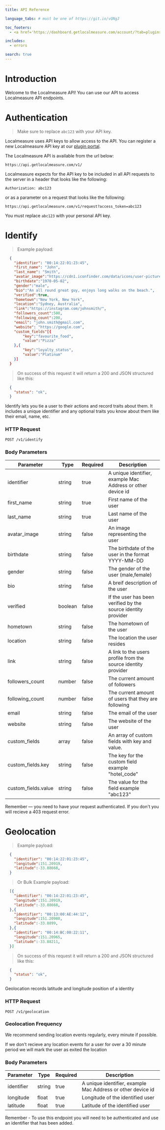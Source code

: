 ```yaml
---
title: API Reference

language_tabs: # must be one of https://git.io/vQNgJ

toc_footers:
  - <a href='https://dashboard.getlocalmeasure.com/account/?tab=plugins'>Sign Up for a Key</a>

includes:
  - errors

search: true
---
```


# Introduction

Welcome to the Localmeasure API! You can use our API to access Localmeasure API endpoints.

# Authentication

> Make sure to replace `abc123` with your API key.

Localmeasure uses API keys to allow access to the API. You can register a new Localmeasure API key at our [plugin portal](http://dashboard.getlocalmeasure.com/account/?tab=plugins).

The Localmeasure API is available from the url below:

`https://api.getlocalmeasure.com/v1/`

Localmeasure expects for the API key to be included in all API requests to the server in a header that looks like the following:

`Authorization: abc123`

or as a parameter on a request that looks like the following:

`https://api.getlocalmeasure.com/v1/request?access_token=abc123`

<aside class="notice">
You must replace <code>abc123</code> with your personal API key.
</aside>

# Identify

> Example payload:

```json
  {
    "identifier": "00:14:22:01:23:45",
    "first_name": "John",
    "last_name": "Smith",
    "avatar_image":"https://cdn1.iconfinder.com/data/icons/user-pictures/100/male3-512.png",
    "birthdate":"1970-05-02",
    "gender":"male",
    "bio":"An all round great guy, enjoys long walks on the beach.",
    "verified":true,
    "hometown":"New York, New York",
    "location":"Sydney, Australia",
    "link":"https://instagram.com/johnsmith/",
    "followers_count":500,
    "following_count":200,
    "email": "john.smith@gmail.com",
    "website": "https://google.com",
    "custom_fields"[{
        "key":"favourite_food",
        "value":"Pizza"
    },{
        "key":"loyalty_status",
        "value":"Platinum"
    }]
  }
```

> On success of this request it will return a 200 and JSON structured like this:

```json
  {
    "status": "ok",
  }
```

Identify lets you tie a user to their actions and record traits about them. It includes a unique identifier and any optional traits you know about them like their email, name, etc.

### HTTP Request

`POST /v1/identify`

### Body Parameters

Parameter | Type | Required | Description
--------- | ------- | ------- | -----------
identifier | string | true | A unique identifier, example Mac Address or other device id
first_name | string | true | First name of the user
last_name | string | true | Last name of the user
avatar_image | string | false | An image representing the user
birthdate | string | false | The birthdate of the user in the format YYYY-MM-DD
gender | string | false | The gender of the user (male,female)
bio | string | false | A breif description of the user
verified | boolean | false | If the user has been verified by the source identity provider
hometown | string | false | The hometown of the user
location | string | false | The location the user resides
link | string | false | A link to the users profile from the source identity provider
followers_count | number | false | The current amount of followers
following_count | number | false | The current amount of users that they are following
email | string | false | The email of the user
website | string | false | The website of the user
custom_fields | array | false | An array of custom fields with key and value.
custom_fields.key | string | false | The key for the custom field example "hotel_code"
custom_fields.value | string | false | The value for the field example "abc123"

<aside class="success">
Remember — you need to have your request authenticated. If you don't you will recieve a 403 request error.
</aside>


# Geolocation


> Example payload:

```json
  {
    "identifier": "00:14:22:01:23:45",
    "longitude":151.20919,
    "latitude":-33.88668,
  }
```

> Or Bulk Example payload:

```json
  [{
    "identifier": "00:14:22:01:23:45",
    "longitude":151.20919,
    "latitude":-33.88668,
  },{
    "identifier": "00:13:00:AE:44:12",
    "longitude":151.20980,
    "latitude":-33.8899,
  },{
    "identifier": "00:14:BC:00:22:11",
    "longitude":151.20965,
    "latitude":-33.88211,
  }]
```

> On success of this request it will return a 200 and JSON structured like this:

```json
  {
    "status": "ok",
  }
```

Geolocation records latitude and longitude position of a identity

### HTTP Request

`POST /v1/geolocation`

### Geolocation Frequency

We recommend sending location events regularly, every minute if possible.

If we don't recieve any location events for a user for over a 30 minute period we will mark the user as exited the location

### Body Parameters

Parameter | Type | Required | Description 
--------- | ------- | ------- | -----------
identifier | string | true | A unique identifier, example Mac Address or other device id
longitude | float | true | Longitude of the identified user
latitude | float | true | Latitude of the identified user

<aside class="notice">
Remember - To use this endpoint you will need to be authenticated and use an identifier that has been added.
</aside>